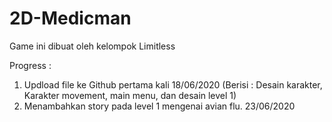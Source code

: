 # 2D-Medicman

Game ini dibuat oleh kelompok Limitless

 Progress :
 
 1. Updload file ke Github pertama kali 18/06/2020 (Berisi : Desain karakter, Karakter movement, main menu, dan desain level 1)
 2. Menambahkan story pada level 1 mengenai avian flu. 23/06/2020
 
